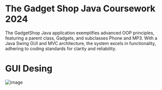 # The Gadget Shop Java Coursework 2024
The GadgetShop Java application exemplifies advanced OOP principles, featuring a parent class, Gadgets, and subclasses Phone and MP3. With a Java Swing GUI and MVC architecture, the system excels in functionality, adhering to coding standards for clarity and reliability.

##

# GUI Desing
![image](https://github.com/emiliobs/TheGadgetShopJavaCoursework/assets/3122465/15722d9a-90cd-4373-aaea-6922ca5f94ed)














